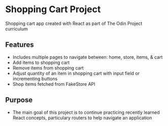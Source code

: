 # Shopping Cart Project
Shopping cart app created with React as part of The Odin Project curriculum

## Features
  * Includes multiple pages to navigate between: home, store, items, & cart
  * Add items to shopping cart
  * Remove items from shopping cart
  * Adjust quantity of an item in shopping cart with input field or incrementing buttons
  * Shop items fetched from FakeStore API

## Purpose
  * The main goal of this project is to continue practicing recently learned React concepts, particulary routers to help navigate an application